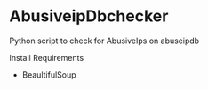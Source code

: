 # AbusiveipDbchecker
Python script to check for AbusiveIps on abuseipdb

Install Requirements
- BeaultifulSoup
